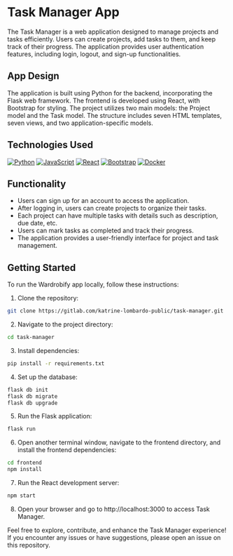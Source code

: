 # Task Manager App

The Task Manager is a web application designed to manage projects and tasks efficiently. Users can create projects, add tasks to them, and keep track of their progress. The application provides user authentication features, including login, logout, and sign-up functionalities.

## App Design

The application is built using Python for the backend, incorporating the Flask web framework. The frontend is developed using React, with Bootstrap for styling. The project utilizes two main models: the Project model and the Task model. The structure includes seven HTML templates, seven views, and two application-specific models.

## Technologies Used

[![Python](https://img.shields.io/badge/python-3670A0?style=for-the-badge&logo=python&logoColor=ffdd54)](https://www.python.org/)
[![JavaScript](https://img.shields.io/badge/javascript-%23323330.svg?style=for-the-badge&logo=javascript&logoColor=%23F7DF1E)](https://www.javascript.com/)
[![React](https://img.shields.io/badge/react-%2320232a.svg?style=for-the-badge&logo=react&logoColor=%2361DAFB)](https://reactjs.org/)
[![Bootstrap](https://img.shields.io/badge/bootstrap-%238511FA.svg?style=for-the-badge&logo=bootstrap&logoColor=white)](https://getbootstrap.com/)
[![Docker](https://img.shields.io/badge/docker-%230db7ed.svg?style=for-the-badge&logo=docker&logoColor=white)](https://www.docker.com/)

## Functionality

- Users can sign up for an account to access the application.
- After logging in, users can create projects to organize their tasks.
- Each project can have multiple tasks with details such as description, due date, etc.
- Users can mark tasks as completed and track their progress.
- The application provides a user-friendly interface for project and task management.


## Getting Started

To run the Wardrobify app locally, follow these instructions:

1. Clone the repository:
```bash
git clone https://gitlab.com/katrine-lombardo-public/task-manager.git
```

2. Navigate to the project directory:
```bash
cd task-manager
```

3. Install dependencies:
```bash
pip install -r requirements.txt
```

4. Set up the database:
```bash
flask db init
flask db migrate
flask db upgrade
```

5. Run the Flask application:
```bash
flask run
```

6. Open another terminal window, navigate to the frontend directory, and install the frontend dependencies:
```bash
cd frontend
npm install
```

7. Run the React development server:
```bash
npm start
```

8. Open your browser and go to http://localhost:3000 to access Task Manager.

Feel free to explore, contribute, and enhance the Task Manager experience! If you encounter any issues or have suggestions, please open an issue on this repository.
